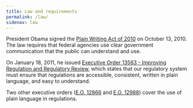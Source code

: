 ```yaml
---
title: Law and requirements
permalink: /law/
sidenav: law
---
```


President Obama signed the [Plain Writing Act of 2010](https://www.gpo.gov/fdsys/pkg/PLAW-111publ274/content-detail.html) on October 13, 2010. The law requires that federal agencies use clear government communication that the public can understand and use.

On January 18, 2011, he issued [Executive Order 13563 - Improving Regulation and Regulatory Review](https://obamawhitehouse.archives.gov/the-press-office/2011/01/18/executive-order-13563-improving-regulation-and-regulatory-review), which states that our regulatory system must ensure that regulations are accessible, consistent, written in plain language, and easy to understand.

Two other executive orders ([E.O. 12866](https://www.archives.gov/files/federal-register/executive-orders/pdf/12866.pdf) and [E.O. 12988](https://www.gpo.gov/fdsys/pkg/FR-1996-02-07/pdf/96-2755.pdf)) cover the use of plain language in regulations.
